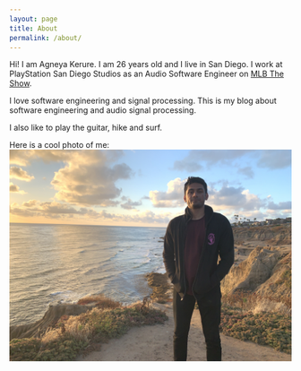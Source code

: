 ```yaml
---
layout: page
title: About
permalink: /about/
---
```


Hi! I am Agneya Kerure. I am 26 years old and I live in San Diego. I work at PlayStation San Diego Studios as an Audio Software Engineer on [MLB The Show](https://news.theshownation.com/).

I love software engineering and signal processing. This is my blog about software engineering and audio signal processing.

I also like to play the guitar, hike and surf.

Here is a cool photo of me:
![Agneya Kerure](/assets/images/photo.jpg)